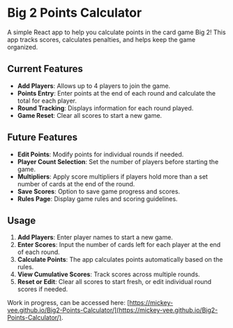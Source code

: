 # Big 2 Points Calculator

A simple React app to help you calculate points in the card game Big 2! This app tracks scores, calculates penalties, and helps keep the game organized.

## Current Features

- **Add Players**: Allows up to 4 players to join the game.
- **Points Entry**: Enter points at the end of each round and calculate the total for each player.
- **Round Tracking**: Displays information for each round played.
- **Game Reset**: Clear all scores to start a new game.

## Future Features

- **Edit Points**: Modify points for individual rounds if needed.
- **Player Count Selection**: Set the number of players before starting the game.
- **Multipliers**: Apply score multipliers if players hold more than a set number of cards at the end of the round.
- **Save Scores**: Option to save game progress and scores.
- **Rules Page**: Display game rules and scoring guidelines.

## Usage

1. **Add Players**: Enter player names to start a new game.
2. **Enter Scores**: Input the number of cards left for each player at the end of each round.
3. **Calculate Points**: The app calculates points automatically based on the rules.
4. **View Cumulative Scores**: Track scores across multiple rounds.
5. **Reset or Edit**: Clear all scores to start fresh, or edit individual round scores if needed.

Work in progress, can be accessed here: [https://mickey-vee.github.io/Big2-Points-Calculator/](https://mickey-vee.github.io/Big2-Points-Calculator/).
